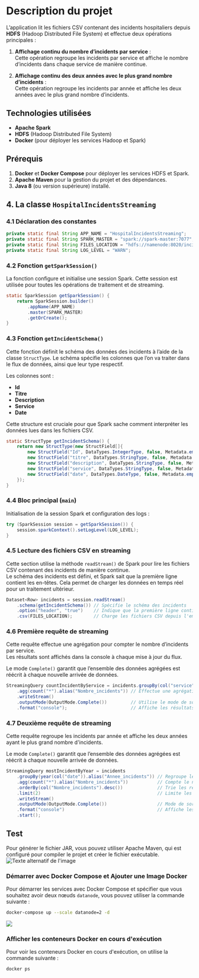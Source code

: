 # Description du projet

L’application lit les fichiers CSV contenant des incidents hospitaliers depuis **HDFS** (Hadoop Distributed File System) et effectue deux opérations principales :

1. **Affichage continu du nombre d’incidents par service** :  
   Cette opération regroupe les incidents par service et affiche le nombre d’incidents dans chaque service de manière continue.

2. **Affichage continu des deux années avec le plus grand nombre d’incidents** :  
   Cette opération regroupe les incidents par année et affiche les deux années avec le plus grand nombre d’incidents.


## Technologies utilisées

- **Apache Spark**
- **HDFS** (Hadoop Distributed File System)
- **Docker** (pour déployer les services Hadoop et Spark)


## Prérequis

1. **Docker** et **Docker Compose** pour déployer les services HDFS et Spark.
2. **Apache Maven** pour la gestion du projet et des dépendances.
3. **Java 8** (ou version supérieure) installé.

## 4. La classe `HospitalIncidentsStreaming`

### 4.1 Déclaration des constantes

```java
private static final String APP_NAME = "HospitalIncidentsStreaming";
private static final String SPARK_MASTER = "spark://spark-master:7077";
private static final String FILES_LOCATION = "hdfs://namenode:8020/incidents";
private static final String LOG_LEVEL = "WARN";
```

### 4.2 Fonction `getSparkSession()`

La fonction configure et initialise une session Spark. Cette session est utilisée pour toutes les opérations de traitement et de streaming.

```java
static SparkSession getSparkSession() {
    return SparkSession.builder()
        .appName(APP_NAME)
        .master(SPARK_MASTER)
        .getOrCreate();
}
```

### 4.3 Fonction `getIncidentSchema()`

Cette fonction définit le schéma des données des incidents à l’aide de la classe `StructType`. Le schéma spécifie les colonnes que l’on va traiter dans le flux de données, ainsi que leur type respectif.  

Les colonnes sont :  
- **Id**  
- **Titre**  
- **Description**  
- **Service**  
- **Date**  

Cette structure est cruciale pour que Spark sache comment interpréter les données lues dans les fichiers CSV.

```java
static StructType getIncidentSchema() {
    return new StructType(new StructField[]{
        new StructField("Id", DataTypes.IntegerType, false, Metadata.empty()),
        new StructField("titre", DataTypes.StringType, false, Metadata.empty()),
        new StructField("description", DataTypes.StringType, false, Metadata.empty()),
        new StructField("service", DataTypes.StringType, false, Metadata.empty()),
        new StructField("date", DataTypes.DateType, false, Metadata.empty())
    });
}
```
### 4.4 Bloc principal (`main`)

Initialisation de la session Spark et configuration des logs :

```java
try (SparkSession session = getSparkSession()) {
    session.sparkContext().setLogLevel(LOG_LEVEL);
}
```

### 4.5 Lecture des fichiers CSV en streaming

Cette section utilise la méthode `readStream()` de Spark pour lire les fichiers CSV contenant des incidents de manière continue.  
Le schéma des incidents est défini, et Spark sait que la première ligne contient les en-têtes. Cela permet de charger les données en temps réel pour un traitement ultérieur.

```java
Dataset<Row> incidents = session.readStream()
    .schema(getIncidentSchema()) // Spécifie le schéma des incidents
    .option("header", "true")    // Indique que la première ligne contient les en-têtes
    .csv(FILES_LOCATION);        // Charge les fichiers CSV depuis l'emplacement spécifié
```

### 4.6 Première requête de streaming

Cette requête effectue une agrégation pour compter le nombre d’incidents par service.  
Les résultats sont affichés dans la console à chaque mise à jour du flux.  

Le mode `Complete()` garantit que l’ensemble des données agrégées est réécrit à chaque nouvelle arrivée de données.

```java
StreamingQuery countIncidentByService = incidents.groupBy(col("service"))
    .agg(count("*").alias("Nombre_incidents")) // Effectue une agrégation pour compter les incidents
    .writeStream()
    .outputMode(OutputMode.Complete())         // Utilise le mode de sortie complet
    .format("console");                        // Affiche les résultats dans la console
```

### 4.7 Deuxième requête de streaming

Cette requête regroupe les incidents par année et affiche les deux années ayant le plus grand nombre d'incidents.  

Le mode `Complete()` garantit que l’ensemble des données agrégées est réécrit à chaque nouvelle arrivée de données.

```java
StreamingQuery mostIncidentByYear = incidents
    .groupBy(year(col("date")).alias("Annee_incidents")) // Regroupe les incidents par année
    .agg(count("*").alias("Nombre_incidents"))           // Compte le nombre d'incidents par année
    .orderBy(col("Nombre_incidents").desc())             // Trie les résultats par nombre d'incidents décroissant
    .limit(2)                                            // Limite les résultats aux deux années les plus incidentées
    .writeStream()
    .outputMode(OutputMode.Complete())                   // Mode de sortie complet
    .format("console")                                   // Affiche les résultats dans la console
    .start();
```

## Test

Pour générer le fichier JAR, vous pouvez utiliser Apache Maven, qui est configuré pour compiler le projet et créer le fichier exécutable.
![Texte alternatif de l'image](chemin/vers/l'image.png)

### Démarrer avec Docker Compose et Ajouter une Image Docker

Pour démarrer les services avec Docker Compose et spécifier que vous souhaitez avoir deux nœuds `datanode`, vous pouvez utiliser la commande suivante :

```bash
docker-compose up --scale datanode=2 -d
```
![](captures/1.png)

### Afficher les conteneurs Docker en cours d'exécution

Pour voir les conteneurs Docker en cours d'exécution, on utilise la commande suivante :

```bash
docker ps
```

